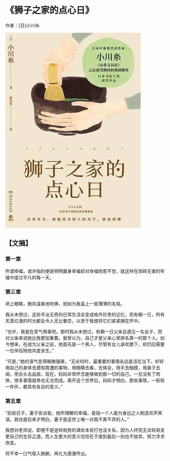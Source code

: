 # 《狮子之家的点心日》

作者：[日]小川糸 

![](./src/20250802101857.jpg)
## 【文摘】
### 第一章  
  
所谓幸福，或许指的便是明明置身幸福却对幸福恍若不觉，就这样在琐碎无害的牢骚中度过平凡的每一天。  

### 第三章  
  
闭上眼睛，微风温柔地吹拂，宛如为我盖上一层薄薄的毛毯。  
  
我从未想过，这些平淡无奇的日常生活会变成格外珍贵的记忆，而有朝一日，所有天真烂漫的时光都会令人无比眷恋，以至于我想将它们紧紧拥在怀中。  
  
“也许，我是在意气用事吧。那时我从未想过，有朝一日父亲会遇见一名女子，而对父亲来说她比我更加重要。我曾以为，自己才是父亲心里排名第一的那个人。如今想来，在成为父亲之前，他首先是一个男人，尽管有女儿承欢膝下，却仍旧需要一位伴侣陪他共度余生。”  
  
“可是，”她的语气变得略微强硬，“无论何时，最重要的事情永远是活在当下。好好用自己的身体去感知周遭的事物，用眼睛去看、去体会，用手去触摸，用鼻子去闻，用舌头去品尝。现在，妈妈非常怀念能够做到那一切的自己。一旦没有了肉体，很多事情就再也无法完成。离开这个世界后，妈妈才明白，那些事情，一桩桩一件件，都具有各自的意义。”  

### 第五章  
  
“前些日子，妻子告诉我，她所理解的幸福，是指一个人能为身边之人制造欢声笑语。我也是后来才明白，妻子是这世上唯一对我不离不弃的人。”  
  
我想对老师说，即便不是逆转局势的满垒本垒打也没关系，因为人终究无法轻易变更自己的生存之道。而人生更大的意义恰恰在于直到最后一刻也不放弃，努力寻求改变。  
  
将不幸一口气吸入肺腑，再化为感激呼出。